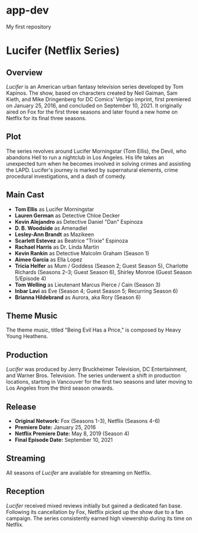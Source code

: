 # app-dev
 My first repository
# Lucifer (Netflix Series)

## Overview

*Lucifer* is an American urban fantasy television series developed by Tom Kapinos. The show, based on characters created by Neil Gaiman, Sam Kieth, and Mike Dringenberg for DC Comics' Vertigo imprint, first premiered on January 25, 2016, and concluded on September 10, 2021. It originally aired on Fox for the first three seasons and later found a new home on Netflix for its final three seasons.

## Plot

The series revolves around Lucifer Morningstar (Tom Ellis), the Devil, who abandons Hell to run a nightclub in Los Angeles. His life takes an unexpected turn when he becomes involved in solving crimes and assisting the LAPD. Lucifer's journey is marked by supernatural elements, crime procedural investigations, and a dash of comedy.

## Main Cast

- **Tom Ellis** as Lucifer Morningstar
- **Lauren German** as Detective Chloe Decker
- **Kevin Alejandro** as Detective Daniel "Dan" Espinoza
- **D. B. Woodside** as Amenadiel
- **Lesley-Ann Brandt** as Mazikeen
- **Scarlett Estevez** as Beatrice "Trixie" Espinoza
- **Rachael Harris** as Dr. Linda Martin
- **Kevin Rankin** as Detective Malcolm Graham (Season 1)
- **Aimee Garcia** as Ella Lopez
- **Tricia Helfer** as Mum / Goddess (Season 2; Guest Season 5), Charlotte Richards (Seasons 2–3; Guest Season 6), Shirley Monroe (Guest Season 5/Episode 4)
- **Tom Welling** as Lieutenant Marcus Pierce / Cain (Season 3)
- **Inbar Lavi** as Eve (Season 4; Guest Season 5; Recurring Season 6)
- **Brianna Hildebrand** as Aurora, aka Rory (Season 6)

## Theme Music

The theme music, titled "Being Evil Has a Price," is composed by Heavy Young Heathens.

## Production

*Lucifer* was produced by Jerry Bruckheimer Television, DC Entertainment, and Warner Bros. Television. The series underwent a shift in production locations, starting in Vancouver for the first two seasons and later moving to Los Angeles from the third season onwards.

## Release

- **Original Network:** Fox (Seasons 1-3), Netflix (Seasons 4-6)
- **Premiere Date:** January 25, 2016
- **Netflix Premiere Date:** May 8, 2019 (Season 4)
- **Final Episode Date:** September 10, 2021

## Streaming

All seasons of *Lucifer* are available for streaming on Netflix.

## Reception

*Lucifer* received mixed reviews initially but gained a dedicated fan base. Following its cancellation by Fox, Netflix picked up the show due to a fan campaign. The series consistently earned high viewership during its time on Netflix.
